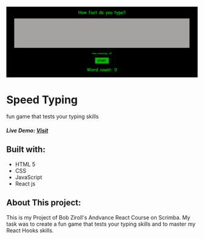 ![preview img](/Speed-Typing.png)
# Speed Typing
 fun game that tests your typing skills

##### Live Demo: [Visit](https://allenpayne17.github.io/Speed-Typing/)
## Built with:
- HTML 5
- CSS
- JavaScript
- React js
## About This project:
This is my Project of Bob Ziroll's Andvance React Course on Scrimba. My task was to create a fun game that tests your typing skills and to master my React Hooks skills.